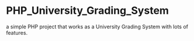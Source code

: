# PHP_University_Grading_System
a simple PHP project that works as a University Grading System with lots of features.
